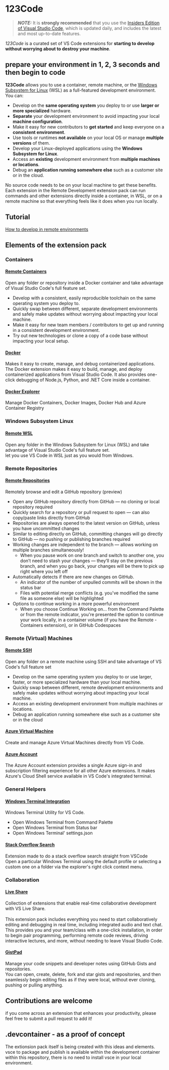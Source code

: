 # 123Code

> **_NOTE:_**  It is **strongly recommended** that you use the [Insiders Edition of Visual Studio Code](https://code.visualstudio.com/insiders/), which is updated daily, and includes the latest and most up-to-date features.

_123Code_ is a curated set of VS Code extensions for **starting to develop without worrying about to destroy your machine**.

## prepare your environment in 1, 2, 3 seconds and then begin to code

**123Code** allows you to use a container, remote machine, or the [Windows Subsystem for Linux](https://docs.microsoft.com/windows/wsl) (WSL) as a full-featured development environment. You can:

* Develop on the **same operating system** you deploy to or use **larger or more specialized** hardware.
* **Separate** your development environment to avoid impacting your local **machine configuration**.
* Make it easy for new contributors to **get started** and keep everyone on a **consistent environment**.
* Use tools or runtimes **not available** on your local OS or manage **multiple versions** of them.
* Develop your Linux-deployed applications using the **Windows Subsystem for Linux**.
* Access an **existing** development environment from **multiple machines or locations**.
* Debug an **application running somewhere else** such as a customer site or in the cloud.

No source code needs to be on your local machine to get these benefits. Each extension in the Remote Development extension pack can run commands and other extensions directly inside a container, in WSL, or on a remote machine so that everything feels like it does when you run locally.


## Tutorial
[How to develop in remote environments](https://the.cognitiveservices.ninja/blog/2021/05/30/visual-studio-code-remote-development.html)


## Elements of the extension pack

### Containers
#### [Remote Containers](https://marketplace.visualstudio.com/items?itemName=ms-vscode-remote.remote-containers)
Open any folder or repository inside a Docker container and take advantage of Visual Studio Code's full feature set. <br>

* Develop with a consistent, easily reproducible toolchain on the same operating system you deploy to.
* Quickly swap between different, separate development environments and safely make updates without worrying about impacting your local machine.
* Make it easy for new team members / contributors to get up and running in a consistent development environment.
* Try out new technologies or clone a copy of a code base without impacting your local setup.

#### [Docker](https://marketplace.visualstudio.com/items?itemName=ms-azuretools.vscode-docker)
Makes it easy to create, manage, and debug containerized applications.
<br>
The Docker extension makes it easy to build, manage, and deploy containerized applications from Visual Studio Code. It also provides one-click debugging of Node.js, Python, and .NET Core inside a container.

#### [Docker Explorer](https://marketplace.visualstudio.com/items?itemName=formulahendry.docker-explorer)
Manage Docker Containers, Docker Images, Docker Hub and Azure Container Registry


### Windows Subsystem Linux 
#### [Remote WSL](https://marketplace.visualstudio.com/items?itemName=ms-vscode-remote.remote-wsl)
Open any folder in the Windows Subsystem for Linux (WSL) and take advantage of Visual Studio Code's full feature set.
<br>
let you use VS Code in WSL just as you would from Windows.

### Remote Repositories
#### [Remote Repositories](https://marketplace.visualstudio.com/items?itemName=GitHub.remotehub-insiders)  
Remotely browse and edit a GitHub repository (preview)
<br>
* Open any GitHub repository directly from GitHub — no cloning or local repository required
* Quickly search for a repository or pull request to open — can also copy/paste links directly from GitHub
* Repositories are always opened to the latest version on GitHub, unless you have uncommitted changes
* Similar to editing directly on GitHub, committing changes will go directly to GitHub — no pushing or publishing branches required
* Working changes are independent to the branch — allows working on multiple branches simultaneously!
   * When you pause work on one branch and switch to another one, you don’t need to stash your changes — they’ll stay on the previous branch, and when you go back, your changes will be there to pick up right where you left off
* Automatically detects if there are new changes on GitHub.
   * An indicator of the number of unpulled commits will be shown in the status bar
   * Files with potential merge conflicts (e.g. you've modified the same file as someone else) will be highlighted
* Options to continue working in a more powerful environment
   * When you choose Continue Working on... from the Command Palette or from the remote indicator, you're presented the option to continue your work locally, in a container volume (if you have the Remote - Containers extension), or in GitHub Codespaces

### Remote (Virtual) Machines
#### [Remote SSH](https://marketplace.visualstudio.com/items?itemName=ms-vscode-remote.remote-ssh)
Open any folder on a remote machine using SSH and take advantage of VS Code's full feature set
<br>
* Develop on the same operating system you deploy to or use larger, faster, or more specialized hardware than your local machine.
* Quickly swap between different, remote development environments and safely make updates without worrying about impacting your local machine.
* Access an existing development environment from multiple machines or locations.
* Debug an application running somewhere else such as a customer site or in the cloud

#### [Azure Virtual Machine](https://marketplace.visualstudio.com/items?itemName=ms-azuretools.vscode-azurevirtualmachines)
Create and manage Azure Virtual Machines directly from VS Code.

#### [Azure Account](https://marketplace.visualstudio.com/items?itemName=ms-vscode.azure-account)
The Azure Account extension provides a single Azure sign-in and subscription filtering experience for all other Azure extensions. It makes Azure's Cloud Shell service available in VS Code's integrated terminal.

### General Helpers
#### [Windows Terminal Integration](https://marketplace.visualstudio.com/items?itemName=Tyriar.windows-terminal)
Windows Terminal Utility for VS Code.
<br>
* Open Windows Terminal from Command Palette
* Open Windows Terminal from Status bar
* Open Windows Terminal' settings.json

#### [Stack Overflow Search](https://marketplace.visualstudio.com/items?itemName=gcrev93.StackSearchExt)  
Extension made to do a stack overflow search straight from VSCode
<br>
Open a particular Windows Terminal using the default profile or selecting a custom one on a folder via the explorer's right click context menu.

### Collaboration
#### [Live Share](https://marketplace.visualstudio.com/items?itemName=MS-vsliveshare.vsliveshare-pack)  
Collection of extensions that enable real-time collaborative development with VS Live Share.  
<br>
This extension pack includes everything you need to start collaboratively editing and debugging in real time, including integrated audio and text chat. This provides you and your team/class with a one-click installation, in order to begin pair programming, performing remote code reviews, driving interactive lectures, and more, without needing to leave Visual Studio Code.

#### [GistPad](https://marketplace.visualstudio.com/items?itemName=vsls-contrib.gistfs)  
Manage your code snippets and developer notes using GitHub Gists and repositories.  
You can open, create, delete, fork and star gists and repositories, and then seamlessly begin editing files as if they were local, without ever cloning, pushing or pulling anything.

## Contributions are welcome
if you come across an extension that enhances your productivity, please feel free to submit a pull request to add it!

## .devcontainer - as a proof of concept
The extionsion pack itself is being created with this ideas and elements. 
vsce to package and publish is available within the development container within this repository, there is no need to install vsce in your local environment.


